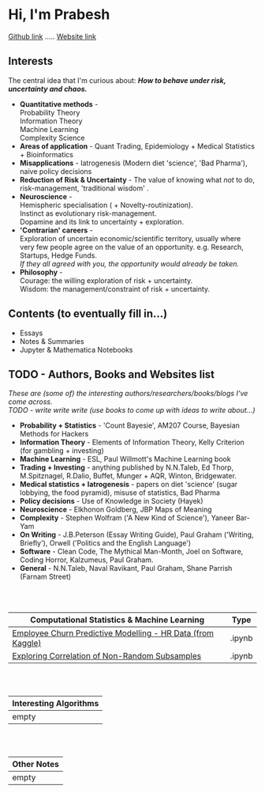 
# **Hi, I'm Prabesh**
[Github link](https://github.com/pra-kri)   .....   [Website link](https://pra-kri.github.io)
<br/>

## Interests
The central idea that I'm curious about: ***How to behave under risk, uncertainty and chaos.***<br>

* **Quantitative methods** - <br>
Probability Theory<br>
Information Theory<br>
Machine Learning<br>
Complexity Science<br>
* **Areas of application** - Quant Trading, Epidemiology + Medical Statistics + Bioinformatics <br>
* **Misapplications** - Iatrogenesis (Modern diet 'science', 'Bad Pharma'), naive policy decisions<br>
* **Reduction of Risk & Uncertainty** - The value of knowing what *not* to do, risk-management, 'traditional wisdom' .<br>
* **Neuroscience** - <br>
Hemispheric specialisation ( + Novelty-routinization). <br>
Instinct as evolutionary risk-management. <br>
Dopamine and its link to uncertainty + exploration. <br>
* **'Contrarian' careers** - <br>
Exploration of uncertain economic/scientific territory, usually where very few people agree on the value of an opportunity. e.g. Research, Startups, Hedge Funds. <br> *If they all agreed with you, the opportunity would already be taken.*
* **Philosophy** - <br>
Courage: the willing exploration of risk + uncertainty. <br>
Wisdom: the management/constraint of risk + uncertainty. <br>


## Contents (to eventually fill in...)
- Essays
- Notes & Summaries
- Jupyter & Mathematica Notebooks

## TODO - Authors, Books and Websites list
*These are (some of) the interesting authors/researchers/books/blogs I've come across.*<br>
*TODO - write write write (use books to come up with ideas to write about...)*
<br>
- **Probability + Statistics** - 'Count Bayesie', AM207 Course, Bayesian Methods for Hackers
- **Information Theory** - Elements of Information Theory, Kelly Criterion (for gambling + investing)
- **Machine Learning** - ESL, Paul Willmott's Machine Learning book
- **Trading + Investing** - anything published by N.N.Taleb, Ed Thorp, M.Spitznagel, R.Dalio, Buffet, Munger + AQR, Winton, Bridgewater.
- **Medical statistics + Iatrogenesis** - papers on diet 'science' (sugar lobbying, the food pyramid), misuse of statistics, Bad Pharma
- **Policy decisions** - Use of Knowledge in Society (Hayek)
- **Neuroscience** - Elkhonon Goldberg, JBP Maps of Meaning
- **Complexity** - Stephen Wolfram ('A New Kind of Science'), Yaneer Bar-Yam
- **On Writing** - J.B.Peterson (Essay Writing Guide), Paul Graham ('Writing, Briefly'), Orwell ('Politics and the English Language')
- **Software** - Clean Code, The Mythical Man-Month, Joel on Software, Coding Horror, Kalzumeus, Paul Graham.
- **General** - N.N.Taleb, Naval Ravikant, Paul Graham, Shane Parrish (Farnam Street)

<br>

<br/>

Computational Statistics & Machine Learning| Type|
-------------------------------------- |-------|
[Employee Churn Predictive Modelling - HR Data (from Kaggle) ](https://pra-kri.github.io/projects/ML_HR_analytics/HR_analytics_notebook)| .ipynb|
[Exploring Correlation of Non-Random Subsamples](https://pra-kri.github.io/projects/correlation_nonadditivity/corr_project)|.ipynb|


<br/>
<br/>

Interesting Algorithms                                 | 
-------------------------------------- | 
empty | 

<br/>
<br/>

Other Notes                                | 
-------------------------------------- | 
empty | 

